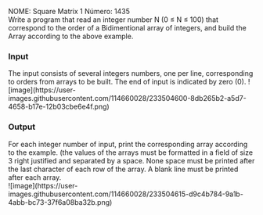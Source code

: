 NOME: Square Matrix 1 Número: 1435
<br>
Write a program that read an integer number N (0 ≤ N ≤ 100) that correspond to the order of a Bidimentional array of integers, and build the Array according to the above example.
<br>
<h3><b>Input</b></h3>
The input consists of several integers numbers, one per line, corresponding to orders from arrays to be built. The end of input is indicated by zero (0).
![image](https://user-images.githubusercontent.com/114660028/233504600-8db265b2-a5d7-4658-b17e-12b03cbe6e4f.png)
<br>
<h3><b>Output</b></h3>
For each integer number of input, print the corresponding array according to the example. (the values ​​of the arrays must be formatted in a field of size 3 right justified and separated by a space. None space must be printed after the last character of each row of the array. A blank line must be printed after each array.
<br>
![image](https://user-images.githubusercontent.com/114660028/233504615-d9c4b784-9a1b-4abb-bc73-37f6a08ba32b.png)
